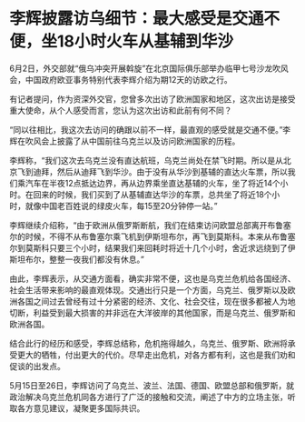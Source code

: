 

# 李辉披露访乌细节：最大感受是交通不便，坐18小时火车从基辅到华沙

6月2日，外交部就“俄乌冲突开展斡旋”在北京国际俱乐部举办临甲七号沙龙吹风会，中国政府欧亚事务特别代表李辉介绍为期12天的访欧之行。

有记者提问，作为资深外交官，您曾多次出访了欧洲国家和地区，这次出访是接受重大使命，从个人感受而言，您认为这次出访和此前有何不同？

“同以往相比，我这次去访问的确跟以前不一样，最直观的感受就是交通不便。”李辉在吹风会上披露了从中国前往乌克兰以及访问欧洲国家的历程。

李辉称，“我们这次去乌克兰没有直达航班，乌克兰尚处在禁飞时期。所以是从北京飞到迪拜，然后从迪拜飞到华沙。由于没有从华沙到基辅的直达火车票，所以我们乘汽车在半夜12点抵达边界，再从边界乘坐直达基辅的火车，坐了将近14个小时。在回来的时候，我们买到了从基辅直达华沙的车票，总共坐了将近18个小时，就像中国老百姓说的绿皮火车，每15至20分钟停一站。”

李辉继续介绍称，“由于欧洲从俄罗斯断航，我们在结束访问欧盟总部离开布鲁塞尔的时候，不得不从布鲁塞尔乘飞机到伊斯坦布尔，再飞到莫斯科。本来从布鲁塞尔到莫斯科只要三个小时，结果我们来回耗时将近十几个小时，舍近求远绕到了伊斯坦布尔，整整一夜我们都没有休息。”

由此，李辉表示，从交通方面看，确实非常不便，这也是乌克兰危机给各国经济、社会生活带来影响的最直观体现。交通出行只是一个方面，乌克兰、俄罗斯以及欧洲各国之间过去曾经有过十分紧密的经济、文化、社会交往，现在很多都被人为地切断，利益受到最大损害的并非远在大洋彼岸的其他国家，而是乌克兰、俄罗斯和欧洲各国。

结合此行的经历和感受，李辉总结称，危机拖得越久，乌克兰、俄罗斯、欧洲将承受更大的牺牲，付出更大的代价。尽早走出危机，对各方都有利，这也是我们劝和促谈的出发点。

5月15日至26日，李辉访问了乌克兰、波兰、法国、德国、欧盟总部和俄罗斯，就政治解决乌克兰危机同各方进行了广泛的接触和交流，阐述了中方的立场主张，听取各方意见建议，凝聚更多国际共识。

